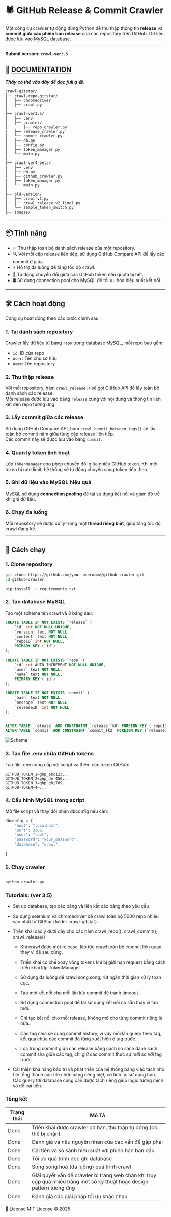 # 🕷 GitHub Release & Commit Crawler

Một công cụ crawler tự động dùng Python để thu thập thông tin **release** và **commit giữa các phiên bản release** của các repository trên GitHub. Dữ liệu được lưu vào MySQL database.

---
**Submit version: `crawl-ver3.5`**  
## 📄 [DOCUMENTATION](https://docs.google.com/document/d/1lwXeUoKd8zy9hWcmY06YB_1gIMSSKhVdP6vh4iSh6rc/edit?tab=t.0#heading=h.br6grfny7kk8)

**_Thầy có thể vào đây để đọc full ạ 😄._**



``` directory
crawl-gitstar/
│── crawl-repo-gitstar/
│   ├── chromedriver
│   ├── crawl.py
|
├── crawl-ver3.5/
|   ├── .env
│   ├── crawler/   
|   	├── repo_crawler.py
|	├── release_crawler.py
|	└── commit_crawler.py
│   ├── db.py
│   ├── config.py
│   ├── token_manager.py
│   └── main.py
|
├── crawl-ver4-beta/
|   ├── .env
│   ├── db.py
|   ├── github_crawler.py
|   ├── token_manager.py
│   └── main.py
│
├── old-version/
│   ├── crawl-v1.py
│   ├── crawl_release_v2_final.py
│   └── sample_token_switch.py
├── images/
```
---

## 📦 Tính năng

- ✅ Thu thập toàn bộ danh sách release của một repository.
- 🔍 Với mỗi cặp release liên tiếp, sử dụng GitHub Compare API để lấy các commit ở giữa.
- ⚡ Hỗ trợ đa luồng để tăng tốc độ crawl.
- 🔁 Tự động chuyển đổi giữa các GitHub token nếu quota bị hết.
- 🛢 Sử dụng connection pool cho MySQL để tối ưu hóa hiệu suất kết nối.

---

## 🛠 Cách hoạt động

Công cụ hoạt động theo các bước chính sau:

### 1. Tải danh sách repository

Crawler lấy dữ liệu từ bảng `repo` trong database MySQL, mỗi repo bao gồm:
- `id`: ID của repo
- `user`: Tên chủ sở hữu
- `name`: Tên repository

### 2. Thu thập release

Với mỗi repository, hàm `crawl_release()` sẽ gọi GitHub API để lấy toàn bộ danh sách các release.  
Mỗi release được lưu vào bảng `release` cùng với nội dung và thông tin liên kết đến repo tương ứng.

### 3. Lấy commit giữa các release

Sử dụng GitHub Compare API, hàm `crawl_commit_between_tags()` sẽ lấy toàn bộ commit nằm giữa từng cặp release liên tiếp.  
Các commit này sẽ được lưu vào bảng `commit`.

### 4. Quản lý token linh hoạt

Lớp `TokenManager` cho phép chuyển đổi giữa nhiều GitHub token. Khi một token bị rate limit, hệ thống sẽ tự động chuyển sang token tiếp theo.

### 5. Ghi dữ liệu vào MySQL hiệu quả

MySQL sử dụng **connection pooling** để tái sử dụng kết nối và giảm độ trễ khi ghi dữ liệu.

### 6. Chạy đa luồng

Mỗi repository sẽ được xử lý trong một **thread riêng biệt**, giúp tăng tốc độ crawl đáng kể.

---

## 🚀 Cách chạy

### 1. Clone repository

```bash
git clone https://github.com/your-username/github-crawler.git
cd github-crawler

pip install -r requirements.txt
```
### 2. Tạo database MySQL

Tạo một schema tên crawl và 3 bảng sau:

```sql
CREATE TABLE IF NOT EXISTS `release` (
	`id` int NOT NULL UNIQUE,
    `version` text NOT NULL,
	`content` text NOT NULL,
	`repoID` int NOT NULL,
	PRIMARY KEY (`id`)
);

CREATE TABLE IF NOT EXISTS `repo` (
	`id` int AUTO_INCREMENT NOT NULL UNIQUE,
	`user` text NOT NULL,
	`name` text NOT NULL,
	PRIMARY KEY (`id`)
);

CREATE TABLE IF NOT EXISTS `commit` (
	`hash` text NOT NULL,
	`message` text NOT NULL,
	`releaseID` int NOT NULL
);


ALTER TABLE `release` ADD CONSTRAINT `release_fk0` FOREIGN KEY (`repoID`) REFERENCES `repo`(`id`);
ALTER TABLE `commit` ADD CONSTRAINT `commit_fk2` FOREIGN KEY (`releaseID`) REFERENCES `release`(`id`);

```
![Schema](images/db.png)


### 3. Tạo file .env chứa GitHub tokens
Tạo file .env cùng cấp với script và thêm các token GitHub:

```env
GITHUB_TOKEN_1=ghp_abc123...
GITHUB_TOKEN_2=ghp_def456...
GITHUB_TOKEN_3=ghp_ghi789...
GITHUB-TOKEN-4=...
```

### 4. Cấu hình MySQL trong script
Mở file script và thay đổi phần dbconfig nếu cần:

```python
dbconfig = {
    "host": "localhost",
    "port": 3306,
    "user": "root",
    "password": "your_password",
    "database": "crawl",
    
}
```
### 5. Chạy crawler
```bash

python crawler.py
```

### Tutorials: (ver 3.5)

- Set up database, tạo các bảng và liên kết các bảng theo yêu cầu

- Sử dụng selenium và chromedriver để crawl toàn bộ 5000 repo nhiều sao nhất từ GitStar (folder crawl-gitstar)

- Triển khai các ý dưới đây cho các hàm crawl_repo(), crawl_commit(), crawl_release()

  - Khi crawl được một release, lập tức crawl toàn bộ commit liên quan, thay vì để sau cùng.

  - Triển khai cơ chế xoay vòng tokens khi bị giới hạn request bằng cách triển khai lớp TokenManager
  
  - Sử dụng đa luồng để crawl song song, rút ngắn thời gian xử lý toàn cục.
  
  - Tạo mới kết nối cho mỗi lần lưu commit để tránh timeout.
  
  - Sử dụng connection pool để tái sử dụng kết nối có sẵn thay vì tạo mới.
  
  - Chỉ tạo kết nối cho mỗi release, không mở cho từng commit riêng lẻ nữa.
  
  - Các tag chia sẻ cùng commit history, vì vậy mỗi lần query theo tag, kết quả chứa các commit đã từng xuất hiện ở tag trước.
  
  - Lọc trùng commit giữa các release bằng cách so sánh danh sách commit sha giữa các tag, chỉ giữ các commit thực sự mới so với tag trước.

- Cải thiện khả năng bảo trì và phát triển của hệ thống bằng việc tách nhỏ file tổng thành các file chức năng riêng biệt, có tính tái sử dụng hơn. Các query tới database cũng cần được tách riêng giúp logic tường minh và dễ cải tiến.

### Tổng kết

| Trạng thái                                    | Mô Tả                                                                                             |
|------------------------------------------|--------------------------------------------------------------------------------------------------|
| Done                                     | Triển khai được crawler cơ bản, thu thập tự động (có thể bị chặn)                                |
| Done                                     | Đánh giá và nêu nguyên nhân của các vấn đề gặp phải                                              |
| Done                                     | Cải tiến và so sánh hiệu suất với phiên bản ban đầu                                               |
| Done                                     | Tối ưu quá trình đọc ghi database                                                                  |
| Done                                     | Song song hoá (đa luồng) quá trình crawl                                                         |
| Done	                                   | Giải quyết vấn đề crawler bị trang web chặn khi truy cập quá nhiều bằng một số kỹ thuật hoặc design pattern tương ứng |
| Done                                     | Đánh giá các giải pháp tối ưu khác nhau                                                           |


📄 License
MIT License © 2025

